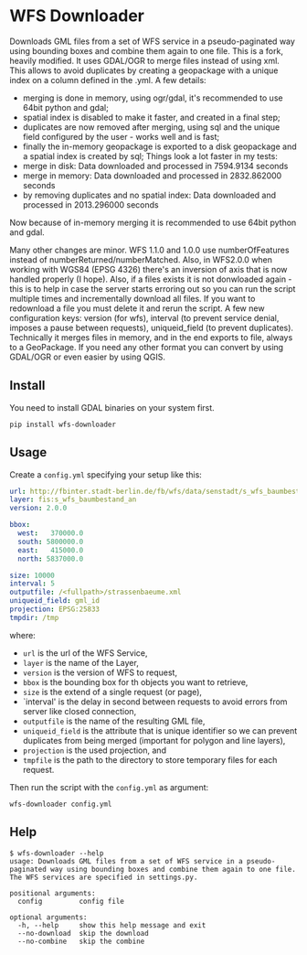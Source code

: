WFS Downloader
==============

Downloads GML files from a set of WFS service in a pseudo-paginated way using bounding boxes and combine them again to one file.
This is a fork, heavily modified. It uses GDAL/OGR to merge files instead of using xml. This allows to avoid duplicates by creating a geopackage with a unique index on a column defined in the .yml.
A few details:
 - merging is done in memory, using ogr/gdal, it's recommended to use 64bit python and gdal;
 - spatial index is disabled to make it faster, and created in a final step;
 - duplicates are now removed after merging, using sql and the unique field configured by the user - works well and is fast;
 - finally the in-memory geopackage is exported to a disk geopackage and a spatial index is created by sql;
Things look a lot faster in my tests:
- merge in disk: Data downloaded and processed in 7594.9134 seconds
- merge in memory: Data downloaded and processed in 2832.862000 seconds
- by removing duplicates and no spatial index: Data downloaded and processed in 2013.296000 seconds

Now because of in-memory merging it is recommended to use 64bit python and gdal.

Many other changes are minor. WFS 1.1.0 and 1.0.0 use numberOfFeatures instead of numberReturned/numberMatched. Also, in WFS2.0.0 when working with WGS84 (EPSG 4326) there's an inversion of axis that is now handled properly (I hope). Also, if a files exists it is not donwloaded again - this is to help in case the server starts erroring out so you can run the script multiple times and incrementally download all files. If you want to redownload a file you must delete it and rerun the script.
A few new configuration keys: version (for wfs), interval (to prevent service denial, imposes a pause between requests), uniqueid_field (to prevent duplicates).
Technically it merges files in memory, and in the end exports to file, always to a GeoPackage. If you need any other format you can convert by using GDAL/OGR or even easier by using QGIS.

Install
-------

You need to install GDAL binaries on your system first.
```
pip install wfs-downloader
```

Usage
-----

Create a `config.yml` specifying your setup like this:

```yml
url: http://fbinter.stadt-berlin.de/fb/wfs/data/senstadt/s_wfs_baumbestand_an
layer: fis:s_wfs_baumbestand_an
version: 2.0.0

bbox:
  west:   370000.0
  south: 5800000.0
  east:   415000.0
  north: 5837000.0

size: 10000
interval: 5
outputfile: /<fullpath>/strassenbaeume.xml
uniqueid_field: gml_id
projection: EPSG:25833
tmpdir: /tmp
```

where:

* `url` is the url of the WFS Service,
* `layer` is the name of the Layer,
* `version` is the version of WFS to request,
* `bbox` is the bounding box for th objects you want to retrieve,
* `size` is the extend of a single request (or page),
* `interval' is the delay in second between requests to avoid errors from server like closed connection,
* `outputfile` is the name of the resulting GML file,
* `uniqueid_field` is the attribute that is unique identifier so we can prevent duplicates from being merged (important for polygon and line layers),
* `projection` is the used projection, and
* `tmpfile` is the path to the directory to store temporary files for each request.

Then run the script with the `config.yml` as argument:

```
wfs-downloader config.yml
```

Help
----

```
$ wfs-downloader --help
usage: Downloads GML files from a set of WFS service in a pseudo-paginated way using bounding boxes and combine them again to one file. The WFS services are specified in settings.py.

positional arguments:
  config         config file

optional arguments:
  -h, --help     show this help message and exit
  --no-download  skip the download
  --no-combine   skip the combine
```
